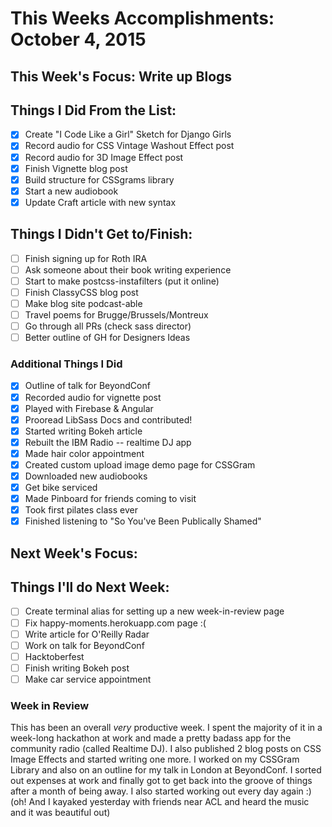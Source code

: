 # This Weeks Accomplishments: October 4, 2015

## This Week's Focus: Write up Blogs

## Things I Did From the List:

- [x] Create "I Code Like a Girl" Sketch for Django Girls
- [x] Record audio for CSS Vintage Washout Effect post
- [x] Record audio for 3D Image Effect post
- [x] Finish Vignette blog post
- [x] Build structure for CSSgrams library
- [x] Start a new audiobook
- [x] Update Craft article with new syntax

## Things I Didn't Get to/Finish:

- [ ] Finish signing up for Roth IRA
- [ ] Ask someone about their book writing experience
- [ ] Start to make postcss-instafilters (put it online)
- [ ] Finish ClassyCSS blog post
- [ ] Make blog site podcast-able
- [ ] Travel poems for Brugge/Brussels/Montreux
- [ ] Go through all PRs (check sass director)
- [ ] Better outline of GH for Designers Ideas

### Additional Things I Did

- [x] Outline of talk for BeyondConf
- [x] Recorded audio for vignette post
- [x] Played with Firebase & Angular
- [x] Prooread LibSass Docs and contributed!
- [x] Started writing Bokeh article
- [x] Rebuilt the IBM Radio -- realtime DJ app
- [x] Made hair color appointment
- [x] Created custom upload image demo page for CSSGram
- [x] Downloaded new audiobooks
- [x] Get bike serviced
- [x] Made Pinboard for friends coming to visit
- [x] Took first pilates class ever
- [x] Finished listening to "So You've Been Publically Shamed"

## Next Week's Focus:

## Things I'll do Next Week:

- [ ] Create terminal alias for setting up a new week-in-review page
- [ ] Fix happy-moments.herokuapp.com page :(
- [ ] Write article for O'Reilly Radar
- [ ] Work on talk for BeyondConf
- [ ] Hacktoberfest
- [ ] Finish writing Bokeh post
- [ ] Make car service appointment

### Week in Review

This has been an overall *very* productive week. I spent the majority of it in a week-long hackathon at work and made a pretty badass app for the community radio (called Realtime DJ). I also published 2 blog posts on CSS Image Effects and started writing one more. I worked on my CSSGram Library and also on an outline for my talk in London at BeyondConf. I sorted out expenses at work and finally got to get back into the groove of things after a month of being away. I also started working out every day again :) (oh! And I kayaked yesterday with friends near ACL and heard the music and it was beautiful out)
